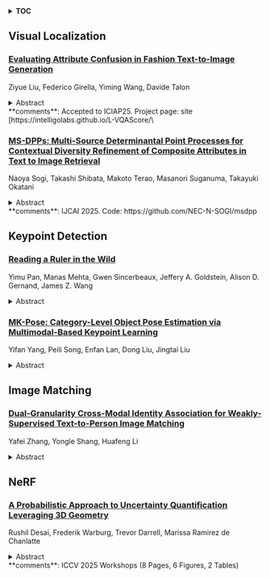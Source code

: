 <details>
  <summary><b>TOC</b></summary>
  <ol>
    <li><a href=#visual-localization>Visual Localization</a></li>
      <ul>
        <li><a href=#Evaluating-Attribute-Confusion-in-Fashion-Text-to-Image-Generation>Evaluating Attribute Confusion in Fashion Text-to-Image Generation</a></li>
        <li><a href=#MS-DPPs:-Multi-Source-Determinantal-Point-Processes-for-Contextual-Diversity-Refinement-of-Composite-Attributes-in-Text-to-Image-Retrieval>MS-DPPs: Multi-Source Determinantal Point Processes for Contextual Diversity Refinement of Composite Attributes in Text to Image Retrieval</a></li>
      </ul>
    </li>
    <li><a href=#keypoint-detection>Keypoint Detection</a></li>
      <ul>
        <li><a href=#Reading-a-Ruler-in-the-Wild>Reading a Ruler in the Wild</a></li>
        <li><a href=#MK-Pose:-Category-Level-Object-Pose-Estimation-via-Multimodal-Based-Keypoint-Learning>MK-Pose: Category-Level Object Pose Estimation via Multimodal-Based Keypoint Learning</a></li>
      </ul>
    </li>
    <li><a href=#image-matching>Image Matching</a></li>
      <ul>
        <li><a href=#Dual-Granularity-Cross-Modal-Identity-Association-for-Weakly-Supervised-Text-to-Person-Image-Matching>Dual-Granularity Cross-Modal Identity Association for Weakly-Supervised Text-to-Person Image Matching</a></li>
      </ul>
    </li>
    <li><a href=#nerf>NeRF</a></li>
      <ul>
        <li><a href=#A-Probabilistic-Approach-to-Uncertainty-Quantification-Leveraging-3D-Geometry>A Probabilistic Approach to Uncertainty Quantification Leveraging 3D Geometry</a></li>
      </ul>
    </li>
  </ol>
</details>

## Visual Localization  

### [Evaluating Attribute Confusion in Fashion Text-to-Image Generation](http://arxiv.org/abs/2507.07079)  
Ziyue Liu, Federico Girella, Yiming Wang, Davide Talon  
<details>  
  <summary>Abstract</summary>  
  <ol>  
    Despite the rapid advances in Text-to-Image (T2I) generation models, their evaluation remains challenging in domains like fashion, involving complex compositional generation. Recent automated T2I evaluation methods leverage pre-trained vision-language models to measure cross-modal alignment. However, our preliminary study reveals that they are still limited in assessing rich entity-attribute semantics, facing challenges in attribute confusion, i.e., when attributes are correctly depicted but associated to the wrong entities. To address this, we build on a Visual Question Answering (VQA) localization strategy targeting one single entity at a time across both visual and textual modalities. We propose a localized human evaluation protocol and introduce a novel automatic metric, Localized VQAScore (L-VQAScore), that combines visual localization with VQA probing both correct (reflection) and miss-localized (leakage) attribute generation. On a newly curated dataset featuring challenging compositional alignment scenarios, L-VQAScore outperforms state-of-the-art T2I evaluation methods in terms of correlation with human judgments, demonstrating its strength in capturing fine-grained entity-attribute associations. We believe L-VQAScore can be a reliable and scalable alternative to subjective evaluations.  
  </ol>  
</details>  
**comments**: Accepted to ICIAP25. Project page: site
  [https://intelligolabs.github.io/L-VQAScore/\  
  
### [MS-DPPs: Multi-Source Determinantal Point Processes for Contextual Diversity Refinement of Composite Attributes in Text to Image Retrieval](http://arxiv.org/abs/2507.06654)  
Naoya Sogi, Takashi Shibata, Makoto Terao, Masanori Suganuma, Takayuki Okatani  
<details>  
  <summary>Abstract</summary>  
  <ol>  
    Result diversification (RD) is a crucial technique in Text-to-Image Retrieval for enhancing the efficiency of a practical application. Conventional methods focus solely on increasing the diversity metric of image appearances. However, the diversity metric and its desired value vary depending on the application, which limits the applications of RD. This paper proposes a novel task called CDR-CA (Contextual Diversity Refinement of Composite Attributes). CDR-CA aims to refine the diversities of multiple attributes, according to the application's context. To address this task, we propose Multi-Source DPPs, a simple yet strong baseline that extends the Determinantal Point Process (DPP) to multi-sources. We model MS-DPP as a single DPP model with a unified similarity matrix based on a manifold representation. We also introduce Tangent Normalization to reflect contexts. Extensive experiments demonstrate the effectiveness of the proposed method. Our code is publicly available at https://github.com/NEC-N-SOGI/msdpp.  
  </ol>  
</details>  
**comments**: IJCAI 2025. Code: https://github.com/NEC-N-SOGI/msdpp  
  
  



## Keypoint Detection  

### [Reading a Ruler in the Wild](http://arxiv.org/abs/2507.07077)  
Yimu Pan, Manas Mehta, Gwen Sincerbeaux, Jeffery A. Goldstein, Alison D. Gernand, James Z. Wang  
<details>  
  <summary>Abstract</summary>  
  <ol>  
    Accurately converting pixel measurements into absolute real-world dimensions remains a fundamental challenge in computer vision and limits progress in key applications such as biomedicine, forensics, nutritional analysis, and e-commerce. We introduce RulerNet, a deep learning framework that robustly infers scale "in the wild" by reformulating ruler reading as a unified keypoint-detection problem and by representing the ruler with geometric-progression parameters that are invariant to perspective transformations. Unlike traditional methods that rely on handcrafted thresholds or rigid, ruler-specific pipelines, RulerNet directly localizes centimeter marks using a distortion-invariant annotation and training strategy, enabling strong generalization across diverse ruler types and imaging conditions while mitigating data scarcity. We also present a scalable synthetic-data pipeline that combines graphics-based ruler generation with ControlNet to add photorealistic context, greatly increasing training diversity and improving performance. To further enhance robustness and efficiency, we propose DeepGP, a lightweight feed-forward network that regresses geometric-progression parameters from noisy marks and eliminates iterative optimization, enabling real-time scale estimation on mobile or edge devices. Experiments show that RulerNet delivers accurate, consistent, and efficient scale estimates under challenging real-world conditions. These results underscore its utility as a generalizable measurement tool and its potential for integration with other vision components for automated, scale-aware analysis in high-impact domains. A live demo is available at https://huggingface.co/spaces/ymp5078/RulerNet-Demo.  
  </ol>  
</details>  
  
### [MK-Pose: Category-Level Object Pose Estimation via Multimodal-Based Keypoint Learning](http://arxiv.org/abs/2507.06662)  
Yifan Yang, Peili Song, Enfan Lan, Dong Liu, Jingtai Liu  
<details>  
  <summary>Abstract</summary>  
  <ol>  
    Category-level object pose estimation, which predicts the pose of objects within a known category without prior knowledge of individual instances, is essential in applications like warehouse automation and manufacturing. Existing methods relying on RGB images or point cloud data often struggle with object occlusion and generalization across different instances and categories. This paper proposes a multimodal-based keypoint learning framework (MK-Pose) that integrates RGB images, point clouds, and category-level textual descriptions. The model uses a self-supervised keypoint detection module enhanced with attention-based query generation, soft heatmap matching and graph-based relational modeling. Additionally, a graph-enhanced feature fusion module is designed to integrate local geometric information and global context. MK-Pose is evaluated on CAMERA25 and REAL275 dataset, and is further tested for cross-dataset capability on HouseCat6D dataset. The results demonstrate that MK-Pose outperforms existing state-of-the-art methods in both IoU and average precision without shape priors. Codes will be released at \href{https://github.com/yangyifanYYF/MK-Pose}{https://github.com/yangyifanYYF/MK-Pose}.  
  </ol>  
</details>  
  
  



## Image Matching  

### [Dual-Granularity Cross-Modal Identity Association for Weakly-Supervised Text-to-Person Image Matching](http://arxiv.org/abs/2507.06744)  
Yafei Zhang, Yongle Shang, Huafeng Li  
<details>  
  <summary>Abstract</summary>  
  <ol>  
    Weakly supervised text-to-person image matching, as a crucial approach to reducing models' reliance on large-scale manually labeled samples, holds significant research value. However, existing methods struggle to predict complex one-to-many identity relationships, severely limiting performance improvements. To address this challenge, we propose a local-and-global dual-granularity identity association mechanism. Specifically, at the local level, we explicitly establish cross-modal identity relationships within a batch, reinforcing identity constraints across different modalities and enabling the model to better capture subtle differences and correlations. At the global level, we construct a dynamic cross-modal identity association network with the visual modality as the anchor and introduce a confidence-based dynamic adjustment mechanism, effectively enhancing the model's ability to identify weakly associated samples while improving overall sensitivity. Additionally, we propose an information-asymmetric sample pair construction method combined with consistency learning to tackle hard sample mining and enhance model robustness. Experimental results demonstrate that the proposed method substantially boosts cross-modal matching accuracy, providing an efficient and practical solution for text-to-person image matching.  
  </ol>  
</details>  
  
  



## NeRF  

### [A Probabilistic Approach to Uncertainty Quantification Leveraging 3D Geometry](http://arxiv.org/abs/2507.06269)  
Rushil Desai, Frederik Warburg, Trevor Darrell, Marissa Ramirez de Chanlatte  
<details>  
  <summary>Abstract</summary>  
  <ol>  
    Quantifying uncertainty in neural implicit 3D representations, particularly those utilizing Signed Distance Functions (SDFs), remains a substantial challenge due to computational inefficiencies, scalability issues, and geometric inconsistencies. Existing methods typically neglect direct geometric integration, leading to poorly calibrated uncertainty maps. We introduce BayesSDF, a novel probabilistic framework for uncertainty quantification in neural implicit SDF models, motivated by scientific simulation applications with 3D environments (e.g., forests) such as modeling fluid flow through forests, where precise surface geometry and awareness of fidelity surface geometric uncertainty are essential. Unlike radiance-based models such as NeRF or 3D Gaussian splatting, which lack explicit surface formulations, SDFs define continuous and differentiable geometry, making them better suited for physical modeling and analysis. BayesSDF leverages a Laplace approximation to quantify local surface instability via Hessian-based metrics, enabling computationally efficient, surface-aware uncertainty estimation. Our method shows that uncertainty predictions correspond closely with poorly reconstructed geometry, providing actionable confidence measures for downstream use. Extensive evaluations on synthetic and real-world datasets demonstrate that BayesSDF outperforms existing methods in both calibration and geometric consistency, establishing a strong foundation for uncertainty-aware 3D scene reconstruction, simulation, and robotic decision-making.  
  </ol>  
</details>  
**comments**: ICCV 2025 Workshops (8 Pages, 6 Figures, 2 Tables)  
  
  



